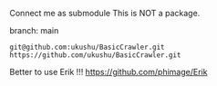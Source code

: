 Connect me as submodule
This is NOT a package.

branch: main
```
git@github.com:ukushu/BasicCrawler.git
https://github.com/ukushu/BasicCrawler.git
```

Better to use Erik !!! https://github.com/phimage/Erik
